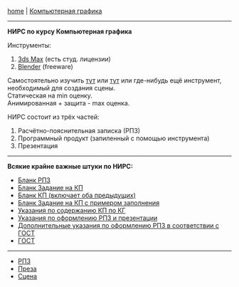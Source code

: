 [home](https://github.com/dKosarevsky/iu7/blob/master/2020_2021_5sem.md) | [Компьютерная графика](computer_graphics.md)
____________________________________
**НИРС по курсу Компьютерная графика**

Инструменты:
1. [3ds Max](https://www.autodesk.com/products/3ds-max/free-trial) (есть студ. лицензии)
2. [Blender](https://www.blender.org/) (freeware)

Самостоятельно изучить [тут](https://www.youtube.com/playlist?list=PLkxXQ3ugQK2PEUO9a2_FZMmXGXy83P4XN) или [тут](https://www.youtube.com/c/PolygonRunway) или где-нибудь ещё инструмент, необходимый для создания сцены. \
Статическая на min оценку. \
Анимированная + защита - max оценка.

НИРС состоит из трёх частей:
1. Расчётно-пояснительная записка (РПЗ) 
2. Программный продукт (запиленный с помощью инструмента)
3. Презентация
____________________________________
**Всякие крайне важные штуки по НИРС:**
* [Бланк РПЗ](https://drive.google.com/file/d/1Vt_GI6_fCPA0NUNbyspX9rr8jEDFyaG3/view?usp=sharing)
* [Бланк Задание на КП](https://drive.google.com/file/d/111xAqypWjy2kBzaO_9ejez2Ug1Hy6m8v/view?usp=sharing)
* [Бланк КП (включает оба предыдущих)](https://drive.google.com/file/d/1vYXGGNdhV8x0rCUtbB2631eWgAcq7cdY/view?usp=sharing)
* [Бланк Задание на КП с примером заполнения](https://drive.google.com/file/d/1Edt_wDl6l9lli6jVIbnGZ03MW8SZJ2J9/view?usp=sharing)
* [Указания по содержанию КП по КГ](https://drive.google.com/file/d/1jpIlXyjTwUmXY4ogKQX9wZaf6a-jZc1_/view?usp=sharing)
* [Указания по оформлению РПЗ и презентации](https://drive.google.com/file/d/13G7YeaXQaa_VvUD7b3yN4rsrjCuEaiZd/view?usp=sharing)
* [Дополнительные указания по оформлению РПЗ в соответствии с ГОСТ](https://drive.google.com/file/d/1hSfF3hXj0J06JHMl1E_8YiGfOHXzB1Bu/view?usp=sharing)
* [ГОСТ](https://drive.google.com/file/d/1xCHaR60dpLDRRLmjil1U75ZzFzRjcM_D/view?usp=sharing)
____________________________________

* [РПЗ](https://docs.google.com/document/d/1ZsBRmfqyju6k7r90hq6G75nGLR9GpOks/edit?usp=drive_web&ouid=104050528212751164470&rtpof=true)
* [Преза](https://docs.google.com/presentation/d/1i_Ewl2iKwosjoQ2qrevEVs7LWSPtmyZn/edit?usp=drive_web&ouid=104050528212751164470&rtpof=true)
* [Сцена](https://www.youtube.com/watch?v=vSGZFLS6J0A&feature=youtu.be)
